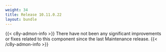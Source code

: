 ```yaml
---
weight: 34
title: Release 10.11.0.22
layout: bundle
---
```


<!--10.11.0.20 - 10.11.0.22-->

{{< c8y-admon-info >}}
There have not been any significant improvements or fixes related to this component since the last Maintenance release.
{{< /c8y-admon-info >}}
